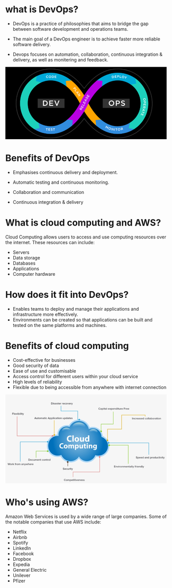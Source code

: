 # what is DevOps?

- DevOps is a practice of philosophies that aims to bridge the gap
between software development and operations teams.

- The main goal of a DevOps engineer is to achieve faster more reliable software delivery.

- Devops focuses on automation, collaboration, continuous integration & delivery,
as well as monitering and feedback.

![DevOps-Diagram1.png](DevOps-Diagram1.png)

# Benefits of DevOps

- Emphasises continuous delivery and deployment.

- Automatic testing and continuous monitoring.

- Collaboration and communication

- Continuous integration & delivery

# What is cloud computing and AWS?

Cloud Computing allows users to access and use computing resources over the internet.
These resources can include:

- Servers
- Data storage
- Databases
- Applications
- Computer hardware



# How does it fit into DevOps?

- Enables teams to deploy and manage their applications and infrastructure more effectively.
- Environments can be created so that applications can be built and tested on the same platforms and machines.

# Benefits of cloud computing

- Cost-effective for businesses
- Good security of data
- Ease of use and customisable
- Access control for different users within your cloud service
- High levels of reliability
- Flexible due to being accessible from anywhere with internet connection

![Cloud-diagram1.png](Cloud-diagram1.png)

# Who's using AWS?

Amazon Web Services is used by a wide range of large companies. Some of the notable companies that use AWS include:

- Netflix
- Airbnb
- Spotify
- LinkedIn
- Facebook
- Dropbox
- Expedia
- General Electric
- Unilever
- Pfizer